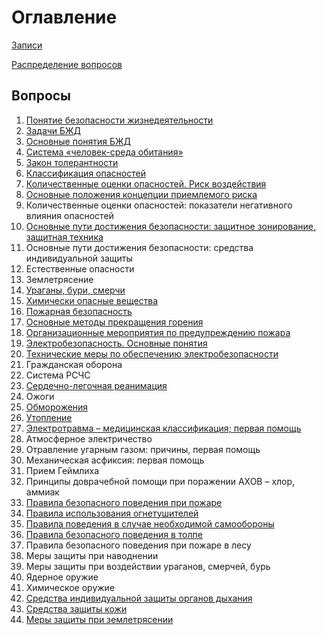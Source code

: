 # Оглавление

[Записи](watch/)

[Распределение вопросов](distribution/)

## Вопросы

1. [Понятие безопасности жизнедеятельности](exam/1/)
2. [Задачи БЖД](exam/2/)
3. [Основные понятия БЖД](exam/3/)
4. [Система «человек-среда обитания»](exam/4/)
5. [Закон толерантности](exam/5/)
6. [Классификация опасностей](exam/6/)
7. [Количественные оценки опасностей. Риск воздействия](exam/7/)
8. [Основные положения концепции приемлемого риска](exam/8/)
9. Количественные оценки опасностей: показатели негативного влияния опасностей
10. [Основные пути достижения безопасности: защитное зонирование, защитная техника](exam/10/)
11. Основные пути достижения безопасности: средства индивидуальной защиты
12. Естественные опасности
13. Землетрясение
14. [Ураганы, бури, смерчи](exam/14/)
15. [Химически опасные вещества](exam/15/)
16. [Пожарная безопасность](exam/16/)
17. [Основные методы прекращения горения](exam/17/)
18. [Организационные мероприятия по предупреждению пожара](exam/18/)
19. [Электробезопасность. Основные понятия](exam/19/)
20. [Технические меры по обеспечению электробезопасности](exam/20/)
21. Гражданская оборона
22. Система РСЧС
23. [Сердечно-легочная реанимация](exam/23/)
24. Ожоги
25. [Обморожения](exam/25/)
26. [Утопление](exam/26/)
27. [Электротравма – медицинская классификация; первая помощь](exam/27/)
28. Атмосферное электричество
29. Отравление угарным газом: причины, первая помощь
30. Механическая асфиксия: первая помощь
31. Прием Геймлиха
32. Принципы доврачебной помощи при поражении АХОВ – хлор, аммиак
33. [Правила безопасного поведения при пожаре](exam/33/)
34. [Правила использования огнетушителей](exam/34/)
34. [Правила поведения в случае необходимой самообороны](exam/35/)
36. [Правила безопасного поведения в толпе](exam/36/)
37. Правила безопасного поведения при пожаре в лесу
38. Меры защиты при наводнении
39. Меры защиты при воздействии ураганов, смерчей, бурь
40. Ядерное оружие
41. Химическое оружие
42. [Средства индивидуальной защиты органов дыхания](exam/42/)
43. [Средства защиты кожи](exam/43/)
44. [Меры защиты при землетрясении](exam/44/)
